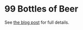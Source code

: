 99 Bottles of Beer
==================

See [the blog post](http://graysoftinc.com/rubies-in-the-rough/objectified-beer) for full details.
